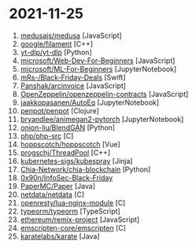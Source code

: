 # 2021-11-25

1. [medusajs/medusa](https://github.com/medusajs/medusa "The open-source Shopify alternative ⚡️") [JavaScript]
2. [google/filament](https://github.com/google/filament "Filament is a real-time physically based rendering engine for Android, iOS, Windows, Linux, macOS, and WebGL2") [C++]
3. [yt-dlp/yt-dlp](https://github.com/yt-dlp/yt-dlp "A youtube-dl fork with additional features and fixes") [Python]
4. [microsoft/Web-Dev-For-Beginners](https://github.com/microsoft/Web-Dev-For-Beginners "24 Lessons, 12 Weeks, Get Started as a Web Developer") [JavaScript]
5. [microsoft/ML-For-Beginners](https://github.com/microsoft/ML-For-Beginners "12 weeks, 26 lessons, 52 quizzes, classic Machine Learning for all") [JupyterNotebook]
6. [mRs-/Black-Friday-Deals](https://github.com/mRs-/Black-Friday-Deals "Black Friday Deals for macOS / iOS Software & Books") [Swift]
7. [Panshak/arcinvoice](https://github.com/Panshak/arcinvoice "Fullstack open source Invoicing application made with MongoDB, Express, React & Nodejs (MERN)") [JavaScript]
8. [OpenZeppelin/openzeppelin-contracts](https://github.com/OpenZeppelin/openzeppelin-contracts "OpenZeppelin Contracts is a library for secure smart contract development.") [JavaScript]
9. [jaakkopasanen/AutoEq](https://github.com/jaakkopasanen/AutoEq "Automatic headphone equalization from frequency responses") [JupyterNotebook]
10. [penpot/penpot](https://github.com/penpot/penpot "Penpot - The Open-Source design & prototyping platform") [Clojure]
11. [bryandlee/animegan2-pytorch](https://github.com/bryandlee/animegan2-pytorch "PyTorch implementation of AnimeGANv2") [JupyterNotebook]
12. [onion-liu/BlendGAN](https://github.com/onion-liu/BlendGAN "Official PyTorch implementation of BlendGAN: Implicitly GAN Blending for Arbitrary Stylized Face Generation (NeurIPS 2021)") [Python]
13. [php/php-src](https://github.com/php/php-src "The PHP Interpreter") [C]
14. [hoppscotch/hoppscotch](https://github.com/hoppscotch/hoppscotch "👽 Open source API development ecosystem https://hoppscotch.io") [Vue]
15. [progschj/ThreadPool](https://github.com/progschj/ThreadPool "A simple C++11 Thread Pool implementation") [C++]
16. [kubernetes-sigs/kubespray](https://github.com/kubernetes-sigs/kubespray "Deploy a Production Ready Kubernetes Cluster") [Jinja]
17. [Chia-Network/chia-blockchain](https://github.com/Chia-Network/chia-blockchain "Chia blockchain python implementation (full node, farmer, harvester, timelord, and wallet)") [Python]
18. [0x90n/InfoSec-Black-Friday](https://github.com/0x90n/InfoSec-Black-Friday "All the deals for InfoSec related software/tools this Black Friday") 
19. [PaperMC/Paper](https://github.com/PaperMC/Paper "High performance Spigot fork that aims to fix gameplay and mechanics inconsistencies") [Java]
20. [netdata/netdata](https://github.com/netdata/netdata "Real-time performance monitoring, done right! https://www.netdata.cloud") [C]
21. [openresty/lua-nginx-module](https://github.com/openresty/lua-nginx-module "Embed the Power of Lua into NGINX HTTP servers") [C]
22. [typeorm/typeorm](https://github.com/typeorm/typeorm "ORM for TypeScript and JavaScript (ES7, ES6, ES5). Supports MySQL, PostgreSQL, MariaDB, SQLite, MS SQL Server, Oracle, SAP Hana, WebSQL databases. Works in NodeJS, Browser, Ionic, Cordova and Electron platforms.") [TypeScript]
23. [ethereum/remix-project](https://github.com/ethereum/remix-project "Remix is a browser-based compiler and IDE that enables users to build Ethereum contracts with Solidity language and to debug transactions.") [JavaScript]
24. [emscripten-core/emscripten](https://github.com/emscripten-core/emscripten "Emscripten: An LLVM-to-WebAssembly Compiler") [C]
25. [karatelabs/karate](https://github.com/karatelabs/karate "Test Automation Made Simple") [Java]
